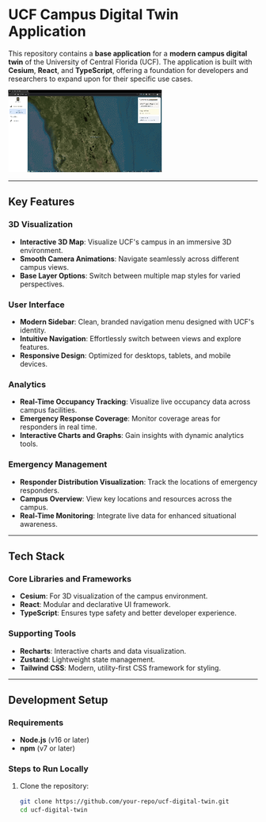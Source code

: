 # UCF Campus Digital Twin Application  

This repository contains a **base application** for a **modern campus digital twin** of the University of Central Florida (UCF). The application is built with **Cesium**, **React**, and **TypeScript**, offering a foundation for developers and researchers to expand upon for their specific use cases.  

![Digital Twin Preview](./public/digital-twin.gif)  

---

## **Key Features**  

### **3D Visualization**  
- **Interactive 3D Map**: Visualize UCF's campus in an immersive 3D environment.  
- **Smooth Camera Animations**: Navigate seamlessly across different campus views.  
- **Base Layer Options**: Switch between multiple map styles for varied perspectives.  

### **User Interface**  
- **Modern Sidebar**: Clean, branded navigation menu designed with UCF's identity.  
- **Intuitive Navigation**: Effortlessly switch between views and explore features.  
- **Responsive Design**: Optimized for desktops, tablets, and mobile devices.  

### **Analytics**  
- **Real-Time Occupancy Tracking**: Visualize live occupancy data across campus facilities.  
- **Emergency Response Coverage**: Monitor coverage areas for responders in real time.  
- **Interactive Charts and Graphs**: Gain insights with dynamic analytics tools.  

### **Emergency Management**  
- **Responder Distribution Visualization**: Track the locations of emergency responders.  
- **Campus Overview**: View key locations and resources across the campus.  
- **Real-Time Monitoring**: Integrate live data for enhanced situational awareness.  

---

## **Tech Stack**  

### **Core Libraries and Frameworks**  
- **Cesium**: For 3D visualization of the campus environment.  
- **React**: Modular and declarative UI framework.  
- **TypeScript**: Ensures type safety and better developer experience.  

### **Supporting Tools**  
- **Recharts**: Interactive charts and data visualization.  
- **Zustand**: Lightweight state management.  
- **Tailwind CSS**: Modern, utility-first CSS framework for styling.  

---

## **Development Setup**  

### **Requirements**  
- **Node.js** (v16 or later)  
- **npm** (v7 or later)  

### **Steps to Run Locally**  
1. Clone the repository:  
   ```bash
   git clone https://github.com/your-repo/ucf-digital-twin.git
   cd ucf-digital-twin

